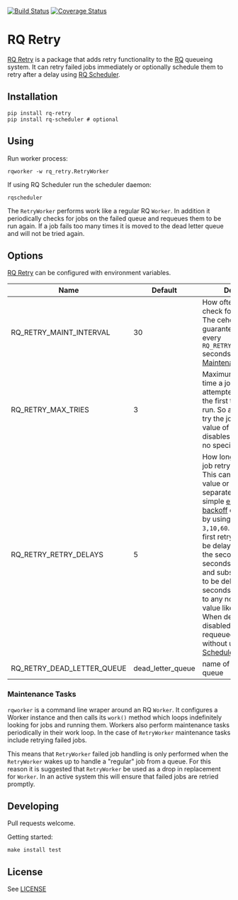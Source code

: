 [![Build Status](https://travis-ci.org/mgk/rq-retry.svg?branch=master)](https://travis-ci.org/mgk/rq-retry)
[![Coverage Status](https://coveralls.io/repos/mgk/rq-retry/badge.svg?branch=master&service=github)](https://coveralls.io/github/mgk/rq-retry?branch=master)

# RQ Retry

[RQ Retry](https://github.com/mgk/rq-retry) is a package that adds retry functionality to the [RQ](http://python-rq.org/) queueing system. It can retry failed jobs immediately or optionally schedule them to retry after a delay using [RQ Scheduler](https://github.com/ui/rq-scheduler).

## Installation

```console
pip install rq-retry
pip install rq-scheduler # optional

```

## Using

Run worker process:

```console
rqworker -w rq_retry.RetryWorker
```

If using RQ Scheduler run the scheduler daemon:

```console
rqscheduler
```

The `RetryWorker` performs work like a regular RQ `Worker`. In addition it periodically checks for jobs on the failed queue and requeues them to be run again. If a job fails too many times it is moved to the dead letter queue and will not be tried again.

## Options

[RQ Retry](https://github.com/mgk/rq-retry) can be configured with environment variables.

Name                | Default  | Description
------------------- | -------- | -----------
RQ_RETRY_MAINT_INTERVAL      | 30       | How often, at most, to check for failed jobs. The cehck is not guaranteed to happen every `RQ_RETRY_MAINT_INTERVAL` seconds. See [Maintenance Tasks](#maintenance-tasks).
RQ_RETRY_MAX_TRIES           | 3        | Maximum number of time a job may be attempted. This includes the first time the job was run. So a value of 3 will try the job 2 times. A value of 1 or less disables retry. Zero has no special meaning.
RQ_RETRY_RETRY_DELAYS        | 5        | How long to delay each job retry in seconds. This can be a single float value or a comma separated list of floats. A simple  [exponential backoff](https://en.wikipedia.org/wiki/Exponential_backoff) can be achieved by using a value like `3,10,60`. This causes the first retry of each job to be delayed 3 seconds, the second retry 10 seconds, and the third and subsequent retries to be delayed 60 seconds. To disable, set to any non numeric value like `disabled`. When delays are disabled jobs are requeued immediately without using [RQ Scheduler](https://github.com/ui/rq-scheduler).
RQ_RETRY_DEAD_LETTER_QUEUE   | dead_letter_queue | name of dead letter queue


### Maintenance Tasks
`rqworker` is a command line wraper around an RQ `Worker`. It configures a Worker instance and then calls its `work()` method which loops indefinitely looking for jobs and running them. Workers also perform maintenance tasks periodically in their work loop. In the case of `RetryWorker` maintenance tasks include retrying failed jobs.

This means that `RetryWorker` failed job handling is only performed when the `RetryWorker` wakes up to handle a "regular" job from a queue. For this reason it is suggested that `RetryWorker` be used as a drop in replacement for `Worker`. In an active system this will ensure that failed jobs are retried promptly.

## Developing

Pull requests welcome.

Getting started:

```console
make install test
```

## License

See [LICENSE](LICENSE)
